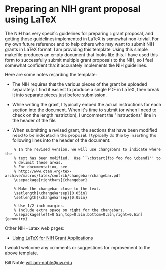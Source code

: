 # Preparing an NIH grant proposal using LaTeX

The NIH has very specific guidelines for preparing a grant proposal, and getting those guidelines implemented in LaTeX is somewhat non-trivial. For my own future reference and to help others who may want to submit NIH grants in LaTeX format, I am providing this template. Using this simple makefile produces an empty document that looks like this. I have used this form to successfully submit multiple grant proposals to the NIH, so I feel somewhat confident that it accurately implements the NIH guidelines.

Here are some notes regarding the template:

-    The NIH requires that the various pieces of the grant be uploaded separately. I find it easiest to produce a single PDF in LaTeX, then break it into separate pieces just before submission.

-    While writing the grant, I typically embed the actual instructions for each section into the document. When it's time to submit (or when I need to check on the length restriction), I uncomment the "instructions" line in the header of the file.

-    When submitting a revised grant, the sections that have been modified need to be indicated in the proposal. I typically do this by inserting the following lines into the header of the document:

```
    % In the revised version, we will use changebars to indicate where the
    % text has been modified.  Use ``\cbstart{foo foo foo \cbend}'' to
    % delimit these areas.
    % For documentation, see 
    % http://www.ctan.org/tex-archive/macros/latex/contrib/changebar/changebar.pdf
    \usepackage[rightbars]{changebar}

    % Make the changebar close to the text.
    \setlength{\changebarsep}{0.05in}
    \setlength{\changebarsep}{0.05in}

    % Use 1/2-inch margins.
    % Include extra space on right for the changebars.
    \usepackage[left=0.5in,top=0.5in,bottom=0.5in,right=0.6in]{geometry}
```

Other NIH+Latex web pages:

- [Using LaTeX for NIH Grant Applications](https://users.cs.duke.edu/~brd/NIH/tips/)

I would welcome any comments or suggestions for improvement to the above template.

Bill Noble
william-noble@uw.edu
